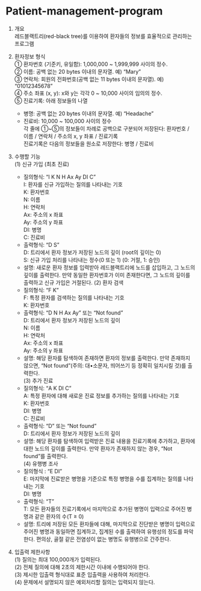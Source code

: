 # Patient-management-program

1. 개요   
레드블랙트리(red-black tree)를 이용하여 환자들의 정보를 효율적으로 관리하는 프로그램

2. 환자정보 형식   
  ① 환자번호 (기준키, 유일함): 1,000,000 ~ 1,999,999 사이의 정수.  
  ② 이름: 공백 없는 20 bytes 이내의 문자열. 예) “Mary”   
  ③ 연락처: 회원의 전화번호(공백 없는 11 bytes 이내의 문자열). 예) “01012345678”   
  ④ 주소 좌표 (x, y): x와 y는 각각 0 ~ 10,000 사이의 임의의 정수.   
  ⑤ 진료기록: 아래 정보들의 나열    
   - 병명: 공백 없는 20 bytes 이내의 문자열. 예) “Headache”    
   - 진료비: 10,000 ~ 100,000 사이의 정수   
  각 줄에 ①~⑤의 정보들이 차례로 공백으로 구분되어 저장된다: 환자번호 / 이름 / 연락처 / 주소의 x, y 좌표 / 진료기록   
  진료기록은 다음의 정보들을 원소로 저장한다: 병명 / 진료비   
      
3. 수행할 기능   
  (1) 신규 가입 (최초 진료)   
    - 질의형식: “I K N H Ax Ay DI C”    
        I: 환자를 신규 가입하는 질의를 나타내는 기호    
        K: 환자번호   
        N: 이름   
        H: 연락처    
        Ax: 주소의 x 좌표    
        Ay: 주소의 y 좌표    
        DI: 병명    
        C: 진료비    
    - 출력형식: “D S”   
        D: 트리에서 환자 정보가 저장된 노드의 깊이 (root의 깊이는 0)   
        S: 신규 가입 처리를 나타내는 정수(0 또는 1) (0: 거절, 1: 승인)   
    - 설명: 새로운 환자 정보를 입력받아 레드블랙트리에 노드를 삽입하고, 그 노드의 깊이를 출력한다. 만약 동일한 환자번호가 이미 존재한다면, 그 노드의 깊이를 출력하고 신규 가입은 거절된다.
  (2) 환자 검색   
    - 질의형식: “F K”   
        F: 특정 환자를 검색하는 질의를 나타내는 기호    
        K: 환자번호   
    - 출력형식: “D N H Ax Ay” 또는 “Not found”    
        D: 트리에서 환자 정보가 저장된 노드의 깊이   
        N: 이름   
        H: 연락처    
        Ax: 주소의 x 좌표    
        Ay: 주소의 y 좌표    
    - 설명: 해당 환자를 탐색하여 존재하면 환자의 정보를 출력한다. 만약 존재하지 않으면, “Not found”(주의: 대•소문자, 띄어쓰기 등 정확히 일치시킬 것)를 출력한다.    
  (3) 추가 진료   
    - 질의형식: “A K DI C”    
      A: 특정 환자에 대해 새로운 진료 정보를 추가하는 질의를 나타내는 기호    
      K: 환자번호   
      DI: 병명    
      C: 진료비    
    - 출력형식: “D” 또는 “Not found”    
      D: 트리에서 환자 정보가 저장된 노드의 깊이   
    - 설명: 해당 환자를 탐색하여 입력받은 진료 내용을 진료기록에 추가하고, 환자에 대한 노드의 깊이를 출력한다. 만약 환자가 존재하지 않는 경우, “Not found”를 출력한다.    
 (4) 유행병 조사    
    - 질의형식 : “E DI”   
      E: 마지막에 진료받은 병명을 기준으로 특정 병명을 수를 집계하는 질의를 나타내는 기호    
      DI: 병명    
    - 출력형식: “T”   
      T: 모든 환자들의 진료기록에서 마지막으로 추가된 병명이 입력으로 주어진 병명과 같은 환자의 수(T ≥ 0)    
    - 설명: 트리에 저장된 모든 환자들에 대해, 마지막으로 진단받은 병명이 입력으로 주어진 병명과 동일하면 집계하고, 집계된 수를 출력하여 유행성의 정도를 파악한다. 편의상, 골절 같은 전염성이 없는 병명도 유행병으로 간주한다.    

4. 입출력 제한사항   
  (1) 질의는 최대 100,000개가 입력된다.    
  (2) 전체 질의에 대해 2초의 제한시간 이내에 수행되어야 한다.    
  (3) 제시한 입출력 형식대로 표준 입출력을 사용하여 처리한다.   
  (4) 문제에서 설명되지 않은 예외처리할 질의는 입력되지 않는다.    
